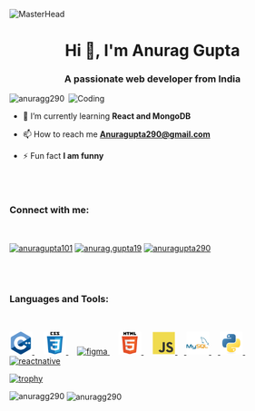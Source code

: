 ![MasterHead](https://webcoder.co.in/wp-content/uploads/2021/04/website.gif)

<h1 align="center">Hi 👋, I'm Anurag Gupta</h1>
<h3 align="center">A passionate web developer from India</h3>
<img align="right" alt="Coding" width="400" src="https://cdn.dribbble.com/users/1162077/screenshots/3848914/programmer.gif">
<p align="left"> <img src="https://komarev.com/ghpvc/?username=anuragg290&label=Profile%20views&color=0e75b6&style=flat" alt="anuragg290" /> </p>

- 🌱 I’m currently learning **React and MongoDB**

- 📫 How to reach me **Anuragupta290@gmail.com**

- ⚡ Fun fact **I am funny**

<br>
<br>
<h3 align="left">Connect with me:</h3>
<br>
<p align="left">
<a href="https://linkedin.com/in/anuragupta101" target="blank"><img align="center" src="https://raw.githubusercontent.com/rahuldkjain/github-profile-readme-generator/master/src/images/icons/Social/linked-in-alt.svg" alt="anuragupta101" height="30" width="40" /></a>
<a href="https://instagram.com/anurag.gupta19" target="blank"><img align="center" src="https://raw.githubusercontent.com/rahuldkjain/github-profile-readme-generator/master/src/images/icons/Social/instagram.svg" alt="anurag.gupta19" height="30" width="40" /></a>
<a href="https://www.codechef.com/users/anuraggupta002" target="blank"><img align="center" src="https://cdn.jsdelivr.net/npm/simple-icons@3.1.0/icons/codechef.svg" alt="anuragupta290" height="30" width="40"  /></a>
</p>

<br>
<br>
<h3 align="left">Languages and Tools:</h3>
<br>
<p align="left"> <a href="https://www.w3schools.com/cpp/" target="_blank" rel="noreferrer"> <img src="https://raw.githubusercontent.com/devicons/devicon/master/icons/cplusplus/cplusplus-original.svg" alt="cplusplus" width="40" height="40"/> </a> &nbsp; &nbsp; <a href="https://www.w3schools.com/css/" target="_blank" rel="noreferrer"> <img src="https://raw.githubusercontent.com/devicons/devicon/master/icons/css3/css3-original-wordmark.svg" alt="css3" width="40" height="40"/> </a> &nbsp; &nbsp; <a href="https://www.figma.com/" target="_blank" rel="noreferrer"> <img src="https://www.vectorlogo.zone/logos/figma/figma-icon.svg" alt="figma" width="40" height="40"/> </a> &nbsp; &nbsp; <a href="https://www.w3.org/html/" target="_blank" rel="noreferrer"> <img src="https://raw.githubusercontent.com/devicons/devicon/master/icons/html5/html5-original-wordmark.svg" alt="html5" width="40" height="40"/> </a>&nbsp; &nbsp; <a href="https://developer.mozilla.org/en-US/docs/Web/JavaScript" target="_blank" rel="noreferrer"> <img src="https://raw.githubusercontent.com/devicons/devicon/master/icons/javascript/javascript-original.svg" alt="javascript" width="40" height="40"/> </a> &nbsp; &nbsp;<a href="https://www.mysql.com/" target="_blank" rel="noreferrer"> <img src="https://raw.githubusercontent.com/devicons/devicon/master/icons/mysql/mysql-original-wordmark.svg" alt="mysql" width="40" height="40"/> </a> &nbsp; &nbsp;<a href="https://www.python.org" target="_blank" rel="noreferrer"> <img src="https://raw.githubusercontent.com/devicons/devicon/master/icons/python/python-original.svg" alt="python" width="40" height="40"/> </a> &nbsp; &nbsp; <a href="https://reactnative.dev/" target="_blank" rel="noreferrer"> <img src="https://reactnative.dev/img/header_logo.svg" alt="reactnative" width="40" height="40"/> </a> </p>

[![trophy](https://github-profile-trophy.vercel.app/?username=ryo-ma)](https://github.com/ryo-ma/github-profile-trophy)
<p><img align="left" src="https://github-readme-stats.vercel.app/api/top-langs?username=anuragg290&show_icons=true&locale=en&layout=compact" alt="anuragg290" /></p>

<p>&nbsp;<img align="center" src="https://github-readme-stats.vercel.app/api?username=anuragg290&show_icons=true&locale=en" alt="anuragg290" /></p>
